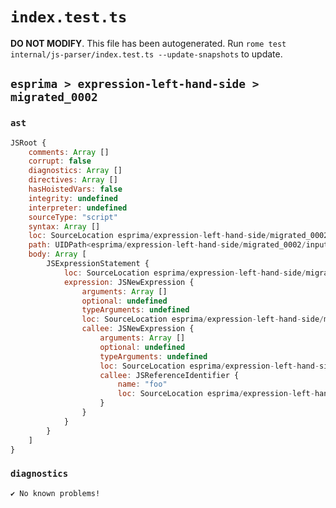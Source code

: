 # `index.test.ts`

**DO NOT MODIFY**. This file has been autogenerated. Run `rome test internal/js-parser/index.test.ts --update-snapshots` to update.

## `esprima > expression-left-hand-side > migrated_0002`

### `ast`

```javascript
JSRoot {
	comments: Array []
	corrupt: false
	diagnostics: Array []
	directives: Array []
	hasHoistedVars: false
	integrity: undefined
	interpreter: undefined
	sourceType: "script"
	syntax: Array []
	loc: SourceLocation esprima/expression-left-hand-side/migrated_0002/input.js 1:0-2:0
	path: UIDPath<esprima/expression-left-hand-side/migrated_0002/input.js>
	body: Array [
		JSExpressionStatement {
			loc: SourceLocation esprima/expression-left-hand-side/migrated_0002/input.js 1:0-1:11
			expression: JSNewExpression {
				arguments: Array []
				optional: undefined
				typeArguments: undefined
				loc: SourceLocation esprima/expression-left-hand-side/migrated_0002/input.js 1:0-1:11
				callee: JSNewExpression {
					arguments: Array []
					optional: undefined
					typeArguments: undefined
					loc: SourceLocation esprima/expression-left-hand-side/migrated_0002/input.js 1:4-1:11
					callee: JSReferenceIdentifier {
						name: "foo"
						loc: SourceLocation esprima/expression-left-hand-side/migrated_0002/input.js 1:8-1:11 (foo)
					}
				}
			}
		}
	]
}
```

### `diagnostics`

```
✔ No known problems!

```
